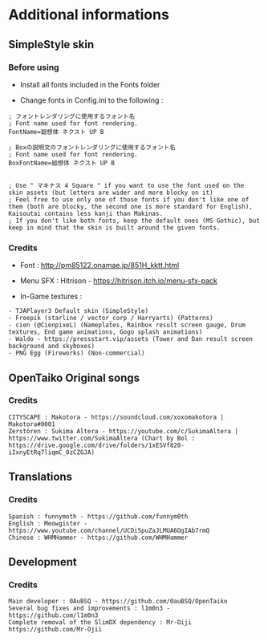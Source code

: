 # Additional informations

## SimpleStyle skin

### Before using

- Install all fonts included in the Fonts folder

- Change fonts in Config.ini to the following :

```
; フォントレンダリングに使用するフォント名
; Font name used for font rendering.
FontName=廻想体 ネクスト UP B

; Boxの説明文のフォントレンダリングに使用するフォント名
; Font name used for font rendering.
BoxFontName=廻想体 ネクスト UP B


; Use " マキナス 4 Square " if you want to use the font used on the skin assets (but letters are wider and more blocky on it)
; Feel free to use only one of those fonts if you don't like one of them (both are blocky, the second one is more standard for English), Kaisoutai contains less kanji than Makinas.
; If you don't like both fonts, keep the default ones (MS Gothic), but keep in mind that the skin is built around the given fonts.
```

### Credits

- Font : http://pm85122.onamae.jp/851H_kktt.html

- Menu SFX : Hitrison - https://hitrison.itch.io/menu-sfx-pack

- In-Game textures :

```
- TJAPlayer3 Default skin (SimpleStyle)
- Freepik (starline / vector_corp / Harryarts) (Patterns)
- cien (@CienpixeL) (Nameplates, Rainbox result screen gauge, Drum textures, End game animations, Gogo splash animations)
- Waldo - https://pressstart.vip/assets (Tower and Dan result screen background and skyboxes)
- PNG Egg (Fireworks) (Non-commercial)
```

## OpenTaiko Original songs

### Credits

```
CITYSCAPE : Makotora - https://soundcloud.com/xoxomakotora | Makotora#0001
Zerstören : Sukima Altera - https://youtube.com/c/SukimaAltera | https://www.twitter.com/SukimaAltera (Chart by Bol : https://drive.google.com/drive/folders/1xESVf820-iIxnyEtRq7liqmC_0zCZGJA)
```

## Translations

### Credits

```
Spanish : funnymoth - https://github.com/funnym0th
English : Meowgister - https://www.youtube.com/channel/UCDi5puZaJLMUA6OgIAb7rmQ
Chinese : WHMHammer - https://github.com/WHMHammer
```

## Development

### Credits

```
Main developer : 0AuBSQ - https://github.com/0auBSQ/OpenTaiko
Several bug fixes and improvements : l1m0n3 - https://github.com/l1m0n3
Complete removal of the SlimDX dependency : Mr-Oiji https://github.com/Mr-Ojii
```
